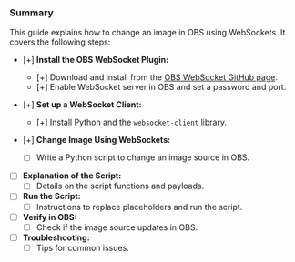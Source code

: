 ### Summary

This guide explains how to change an image in OBS using WebSockets. It covers the following steps:

- [+] **Install the OBS WebSocket Plugin:**
    - [+] Download and install from the [OBS WebSocket GitHub page](https://github.com/obsproject/obs-websocket).
    - [+] Enable WebSocket server in OBS and set a password and port.

- [+] **Set up a WebSocket Client:**
    - [+] Install Python and the `websocket-client` library.

- [+] **Change Image Using WebSockets:**
    - [ ] Write a Python script to change an image source in OBS.

- [ ] **Explanation of the Script:**
    - [ ] Details on the script functions and payloads.

- [ ] **Run the Script:**
    - [ ] Instructions to replace placeholders and run the script.

- [ ] **Verify in OBS:**
    - [ ] Check if the image source updates in OBS.

- [ ] **Troubleshooting:**
    - [ ] Tips for common issues.
